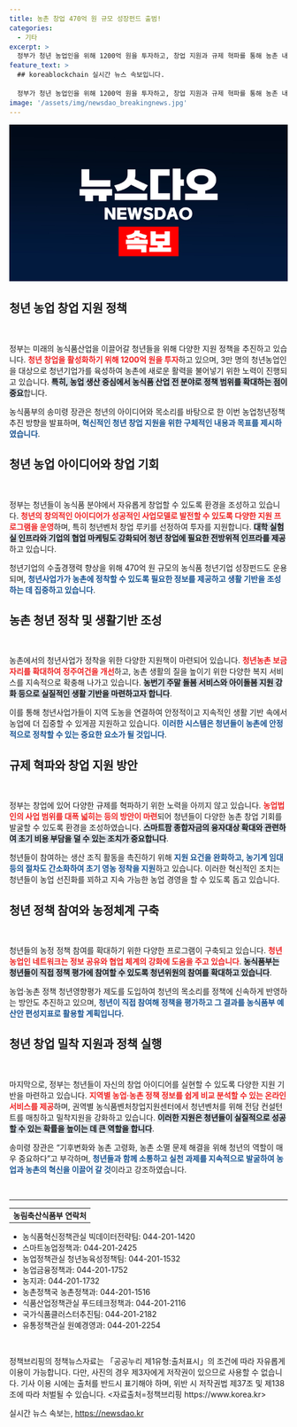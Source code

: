 ```yaml
---
title: 농촌 창업 470억 원 규모 성장펀드 출범!
categories:
  - 기타
excerpt: >
  정부가 청년 농업인을 위해 1200억 원을 투자하고, 창업 지원과 규제 혁파를 통해 농촌 내 새로운 동력을 창출하겠다고 발표했습니다. 농식품 산업 전반에서 청년의 역할을 강화하는 대책이 주목받고 있습니다.
feature_text: >
  ## koreablockchain 실시간 뉴스 속보입니다.

  정부가 청년 농업인을 위해 1200억 원을 투자하고, 창업 지원과 규제 혁파를 통해 농촌 내 새로운 동력을 창출하겠다고 발표했습니다. 농식품 산업 전반에서 청년의 역할을 강화하는 대책이 주목받고 있습니다.
image: '/assets/img/newsdao_breakingnews.jpg'
---
```


<p><img src="/assets/img/newsdao_breakingnews.jpg" alt="koreablockchain 속보" /></p>

<h2 data-ke-size="size26">청년 농업 창업 지원 정책</h2>

<p data-ke-size="size16">&nbsp;</p>

<p>정부는 미래의 농식품산업을 이끌어갈 청년들을 위해 다양한 지원 정책을 추진하고 있습니다. <b><span style="color: #ee2323;">청년 창업을 활성화하기 위해 1200억 원을 투자</span></b>하고 있으며, 3만 명의 청년농업인을 대상으로 청년기업가를 육성하여 농촌에 새로운 활력을 불어넣기 위한 노력이 진행되고 있습니다. <b><span style="background-color: #21538527;">특히, 농업 생산 중심에서 농식품 산업 전 분야로 정책 범위를 확대하는 점이 중요</span></b>합니다.</p>

<p>농식품부의 송미령 장관은 청년의 아이디어와 목소리를 바탕으로 한 이번 농업청년정책 추진 방향을 발표하며, <b><span style="color: #1a5490;">혁신적인 청년 창업 지원을 위한 구체적인 내용과 목표를 제시하였습니다</span></b>. </p>

<h2 data-ke-size="size26">청년 농업 아이디어와 창업 기회</h2>

<p data-ke-size="size16">&nbsp;</p>

<p>정부는 청년들이 농식품 분야에서 자유롭게 창업할 수 있도록 환경을 조성하고 있습니다. <b><span style="color: #ee2323;">청년의 창의적인 아이디어가 성공적인 사업모델로 발전할 수 있도록 다양한 지원 프로그램을 운영</span></b>하며, 특히 청년벤처 창업 루키를 선정하여 투자를 지원합니다. <b><span style="background-color: #21538527;">대학 실험실 인프라와 기업의 협업 마케팅도 강화되어 청년 창업에 필요한 전방위적 인프라를 제공</span></b>하고 있습니다.</p>

<p>청년기업의 수출경쟁력 향상을 위해 470억 원 규모의 농식품 청년기업 성장펀드도 운용되며, <b><span style="color: #1a5490;">청년사업가가 농촌에 정착할 수 있도록 필요한 정보를 제공하고 생활 기반을 조성하는 데 집중하고 있습니다</span></b>.</p>

<h2 data-ke-size="size26">농촌 청년 정착 및 생활기반 조성</h2>

<p data-ke-size="size16">&nbsp;</p>

<p>농촌에서의 청년사업가 정착을 위한 다양한 지원책이 마련되어 있습니다. <b><span style="color: #ee2323;">청년농촌 보금자리를 확대하여 정주여건을 개선</span></b>하고, 농촌 생활의 질을 높이기 위한 다양한 복지 서비스를 지속적으로 확충해 나가고 있습니다. <b><span style="background-color: #21538527;">농번기 주말 돌봄 서비스와 아이돌봄 지원 강화 등으로 실질적인 생활 기반을 마련하고자 합니다</span></b>.</p>

<p>이를 통해 청년사업가들이 지역 도농을 연결하여 안정적이고 지속적인 생활 기반 속에서 농업에 더 집중할 수 있게끔 지원하고 있습니다. <b><span style="color: #1a5490;">이러한 시스템은 청년들이 농촌에 안정적으로 정착할 수 있는 중요한 요소가 될 것입니다</span></b>.</p>

<h2 data-ke-size="size26">규제 혁파와 창업 지원 방안</h2>

<p data-ke-size="size16">&nbsp;</p>

<p>정부는 창업에 있어 다양한 규제를 혁파하기 위한 노력을 아끼지 않고 있습니다. <b><span style="color: #ee2323;">농업법인의 사업 범위를 대폭 넓히는 등의 방안이 마련</span></b>되어 청년들이 다양한 농촌 창업 기회를 발굴할 수 있도록 환경을 조성하였습니다. <b><span style="background-color: #21538527;">스마트팜 종합자금의 융자대상 확대와 관련하여 초기 비용 부담을 덜 수 있는 조치가 중요합니다</span></b>.</p>

<p>청년들이 참여하는 생산 조직 활동을 촉진하기 위해 <b><span style="color: #1a5490;">지원 요건을 완화하고, 농기계 임대 등의 절차도 간소화하여 초기 영농 정착을 지원</span></b>하고 있습니다. 이러한 혁신적인 조치는 청년들이 농업 선진화를 꾀하고 지속 가능한 농업 경영을 할 수 있도록 돕고 있습니다.</p>

<h2 data-ke-size="size26">청년 정책 참여와 농정체계 구축</h2>

<p data-ke-size="size16">&nbsp;</p>

<p>청년들의 농정 정책 참여를 확대하기 위한 다양한 프로그램이 구축되고 있습니다. <b><span style="color: #ee2323;">청년농업인 네트워크는 정보 공유와 협업 체계의 강화에 도움을 주고 있습니다</span></b>. <b><span style="background-color: #21538527;">농식품부는 청년들이 직접 정책 평가에 참여할 수 있도록 청년위원의 참여를 확대하고 있습니다</span></b>.</p>

<p>농업·농촌 정책 청년영향평가 제도를 도입하여 청년의 목소리를 정책에 신속하게 반영하는 방안도 추진하고 있으며, <b><span style="color: #1a5490;">청년이 직접 참여해 정책을 평가하고 그 결과를 농식품부 예산안 편성지표로 활용할 계획입니다</span></b>.</p>

<h2 data-ke-size="size26">청년 창업 밀착 지원과 정책 실행</h2>

<p data-ke-size="size16">&nbsp;</p>

<p>마지막으로, 정부는 청년들이 자신의 창업 아이디어를 실현할 수 있도록 다양한 지원 기반을 마련하고 있습니다. <b><span style="color: #ee2323;">지역별 농업·농촌 정책 정보를 쉽게 비교 분석할 수 있는 온라인 서비스를 제공</span></b>하며, 권역별 농식품벤처창업지원센터에서 청년벤처를 위해 전담 컨설턴트를 매칭하고 밀착지원을 강화하고 있습니다. <b><span style="background-color: #21538527;">이러한 지원은 청년들이 실질적으로 성공할 수 있는 확률을 높이는 데 큰 역할을 합니다</span></b>.</p>

<p>송미령 장관은 “기후변화와 농촌 고령화, 농촌 소멸 문제 해결을 위해 청년의 역할이 매우 중요하다”고 부각하며, <b><span style="color: #1a5490;">청년들과 함께 소통하고 실천 과제를 지속적으로 발굴하여 농업과 농촌의 혁신을 이끌어 갈 것</span></b>이라고 강조하였습니다.</p>

<p data-ke-size="size16">&nbsp;</p>

<hr>

<table style="width: 100%;">
  <tr>
    <td style="text-align: center; height: 17px;"><b>농림축산식품부 연락처</b></td>
  </tr>
</table>

<ul>
    <li>농식품혁신정책관실 빅데이터전략팀: 044-201-1420</li>
    <li>스마트농업정책과: 044-201-2425</li>
    <li>농업정책관실 청년농육성정책팀: 044-201-1532</li>
    <li>농업금융정책과: 044-201-1752</li>
    <li>농지과: 044-201-1732</li>
    <li>농촌정책국 농촌정책과: 044-201-1516</li>
    <li>식품산업정책관실 푸드테크정책과: 044-201-2116</li>
    <li>국가식품클러스터추진팀: 044-201-2182</li>
    <li>유통정책관실 원예경영과: 044-201-2254</li>
</ul> 

<p data-ke-size="size16">&nbsp;</p> 

<p>정책브리핑의 정책뉴스자료는 「공공누리 제1유형:출처표시」의 조건에 따라 자유롭게 이용이 가능합니다. 다만, 사진의 경우 제3자에게 저작권이 있으므로 사용할 수 없습니다. 기사 이용 시에는 출처를 반드시 표기해야 하며, 위반 시 저작권법 제37조 및 제138조에 따라 처벌될 수 있습니다. &lt;자료출처=정책브리핑 https://www.korea.kr></p>
실시간 뉴스 속보는, <a href="https://newsdao.kr" rel="dofollow">https://newsdao.kr</a>


